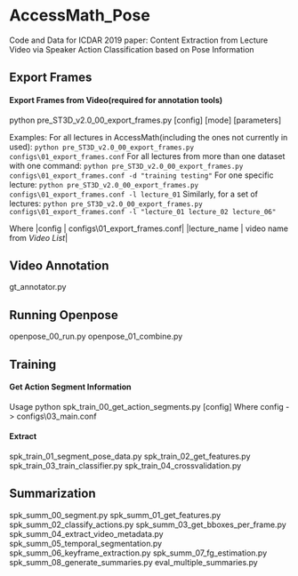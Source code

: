 # AccessMath_Pose
Code and Data for ICDAR 2019 paper: Content Extraction from Lecture Video via Speaker Action Classification based on Pose Information

Export Frames
------
#### Export Frames from Video(required for annotation tools)
  python pre_ST3D_v2.0_00_export_frames.py [config] [mode] [parameters]
  
  
  Examples:
    For all lectures in AccessMath(including the ones not currently in used):
      ```
      python pre_ST3D_v2.0_00_export_frames.py configs\01_export_frames.conf
      ```
    For all lectures from more than one dataset with one command:
      ```
      python pre_ST3D_v2.0_00_export_frames.py configs\01_export_frames.conf -d "training testing"
      ```
    For one specific lecture:
      ```
      python pre_ST3D_v2.0_00_export_frames.py configs\01_export_frames.conf -l lecture_01
      ```
    Similarly, for a set of lectures: 
      ```
      python pre_ST3D_v2.0_00_export_frames.py configs\01_export_frames.conf -l "lecture_01 lecture_02 lecture_06"
      ```
       
  Where
    |config | configs\01_export_frames.conf|
    |lecture_name | video name from *Video List*|
  
Video Annotation
------
gt_annotator.py

Running Openpose 
------

openpose_00_run.py
openpose_01_combine.py

Training
------
#### Get Action Segment Information
  Usage
    python spk_train_00_get_action_segments.py [config]
  Where
    config - > configs\03_main.conf
    
#### Extract
  
spk_train_01_segment_pose_data.py
spk_train_02_get_features.py
spk_train_03_train_classifier.py
spk_train_04_crossvalidation.py

Summarization
------
spk_summ_00_segment.py
spk_summ_01_get_features.py
spk_summ_02_classify_actions.py
spk_summ_03_get_bboxes_per_frame.py
spk_summ_04_extract_video_metadata.py
spk_summ_05_temporal_segmentation.py
spk_summ_06_keyframe_extraction.py
spk_summ_07_fg_estimation.py
spk_summ_08_generate_summaries.py
eval_multiple_summaries.py
